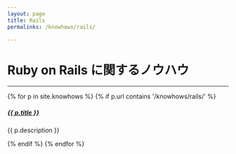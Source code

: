 ```yaml
---
layout: page
title: Rails
permalinks: /knowhows/rails/

---
```


# Ruby on Rails に関するノウハウ

<div class="section-index">
  <hr class="panel-line">
  {% for p in site.knowhows %}
    {% if p.url contains '/knowhows/rails/' %}
      <div class="entry">
        <h5><a href="{{ p.url | prepend: site.baseurl }}">{{ p.title }}</a></h5>
        <p>{{ p.description }}</p>
      </div>
    {% endif %}
  {% endfor %}
</div>
